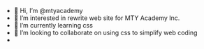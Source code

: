 - 👋 Hi, I’m @mtyacademy
- 👀 I’m interested in rewrite web site for MTY Academy Inc.
- 🌱 I’m currently learning css
- 💞️ I’m looking to collaborate on using css to simplify web coding
- 
<!---
mtyacademy/mtyacademy is a ✨ special ✨ repository because its `README.md` (this file) appears on your GitHub profile.
You can click the Preview link to take a look at your changes.
--->
